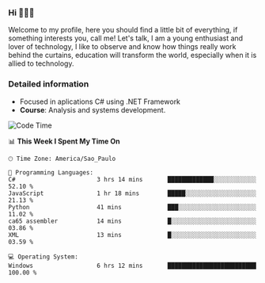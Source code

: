 


### Hi 🙋🏽‍♂️

Welcome to my profile, here you should find a little bit of everything, if something interests you, call me! Let's talk,
I am a young enthusiast and lover of technology, I like to observe and know how things really work behind the curtains, 
education will transform the world, especially when it is allied to technology.

### Detailed information
* Focused in aplications C# using .NET Framework
* **Course**: Analysis and systems development.

<!--START_SECTION:waka-->
![Code Time](http://img.shields.io/badge/Code%20Time-401%20hrs%2022%20mins-blue)

📊 **This Week I Spent My Time On** 

```text
🕑︎ Time Zone: America/Sao_Paulo

💬 Programming Languages: 
C#                       3 hrs 14 mins       █████████████░░░░░░░░░░░░   52.10 % 
JavaScript               1 hr 18 mins        █████░░░░░░░░░░░░░░░░░░░░   21.13 % 
Python                   41 mins             ███░░░░░░░░░░░░░░░░░░░░░░   11.02 % 
ca65 assembler           14 mins             █░░░░░░░░░░░░░░░░░░░░░░░░   03.86 % 
XML                      13 mins             █░░░░░░░░░░░░░░░░░░░░░░░░   03.59 % 

💻 Operating System: 
Windows                  6 hrs 12 mins       █████████████████████████   100.00 % 
```


<!--END_SECTION:waka-->


